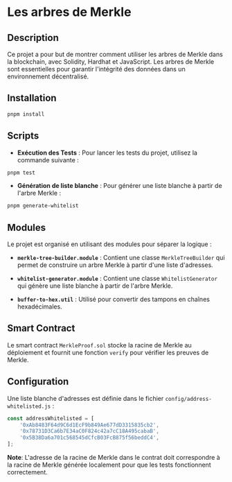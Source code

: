 
# Les arbres de Merkle 

## Description

Ce projet a pour but de montrer comment utiliser les arbres de Merkle dans la blockchain, avec Solidity, Hardhat et JavaScript. Les arbres de Merkle sont essentielles pour garantir l'intégrité des données dans un environnement décentralisé.

## Installation

```bash 
pnpm install
```

## Scripts

-   **Exécution des Tests** : Pour lancer les tests du projet, utilisez la commande suivante :

```bash 
pnpm test
```

-   **Génération de liste blanche** : Pour générer une liste blanche à partir de l'arbre Merkle :

```bash 
pnpm generate-whitelist
```

## Modules

Le projet est organisé en utilisant des modules pour séparer la logique :

-   **`merkle-tree-builder.module`** : Contient une classe `MerkleTreeBuilder` qui permet de construire un arbre Merkle à partir d'une liste d'adresses.
    
-   **`whitelist-generator.module`** : Contient une classe `WhitelistGenerator` qui génère une liste blanche à partir de l'arbre Merkle. 
    
-   **`buffer-to-hex.util`** : Utilisé pour convertir des tampons en chaînes hexadécimales.
    

## Smart Contract

Le smart contract `MerkleProof.sol` stocke la racine de Merkle au déploiement et fournit une fonction `verify` pour vérifier les preuves de Merkle.

## Configuration
Une liste blanche d'adresses est définie dans le fichier `config/address-whitelisted.js` :
```javascript 
const addressWhitelisted = [
	'0xAb8483F64d9C6d1EcF9b849Ae677dD3315835cb2',
	'0x78731D3Ca6b7E34aC0F824c42a7cC18A495cabaB',
	'0x5B38Da6a701c568545dCfcB03FcB875f56beddC4',
];
```

**Note**: L'adresse de la racine de Merkle dans le contrat doit correspondre à la racine de Merkle générée localement pour que les tests fonctionnent correctement.
